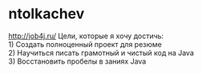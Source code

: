 # ntolkachev
http://job4j.ru/
Цели, которые я хочу достичь:
<br/>1) Создать полноценный проект для резюме
<br/>2) Научиться писать грамотный и чистый код на Java
<br/>3) Восстановить пробелы в заниях Java
